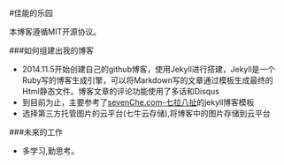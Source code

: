 
#佳能的乐园

本博客遵循MIT开源协议。

###如何组建出我的博客

+ 2014.11.5开始创建自己的github博客，使用Jekyll进行搭建，Jekyll是一个Ruby写的博客生成引擎，可以将Markdown写的文章通过模板生成最终的Html静态文件。博客文章的评论功能使用了多话和Disqus
+ 到目前为止，主要参考了[sevenChe.com-七拉八扯](http://blog.sevenche.com/)的jekyll博客模板
+ 选择第三方托管图片的云平台(七牛云存储),将博客中的图片存储到云平台

###未来的工作

+ 多学习,勤思考。





